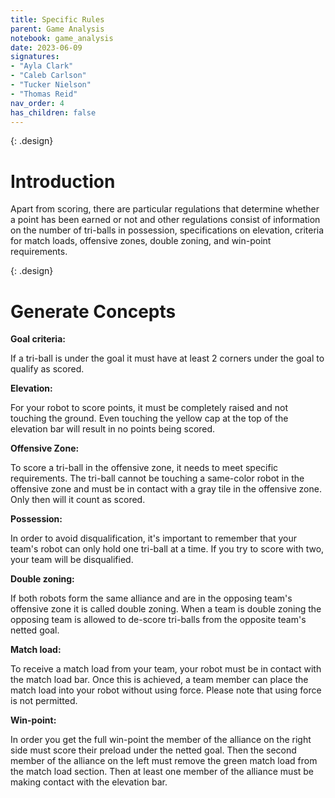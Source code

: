 ```yaml
---
title: Specific Rules
parent: Game Analysis
notebook: game_analysis
date: 2023-06-09
signatures:
- "Ayla Clark"
- "Caleb Carlson"
- "Tucker Nielson"
- "Thomas Reid"
nav_order: 4
has_children: false
---
```


{: .design}
# Introduction

Apart from scoring, there are particular regulations that determine whether a point has been earned or not and other regulations consist of information on the number of tri-balls in possession, specifications on elevation, criteria for match loads, offensive zones, double zoning, and win-point requirements.

{: .design}
# Generate Concepts

**Goal criteria:**

If a tri-ball is under the goal it must have at least 2 corners under the goal to qualify as scored.

**Elevation:**

For your robot to score points, it must be completely raised and not touching the ground. Even touching the yellow cap at the top of the elevation bar will result in no points being scored.

**Offensive Zone:**

To score a tri-ball in the offensive zone, it needs to meet specific requirements. The tri-ball cannot be touching a same-color robot in the offensive zone and must be in contact with a gray tile in the offensive zone. Only then will it count as scored.

**Possession:**

In order to avoid disqualification, it's important to remember that your team's robot can only hold one tri-ball at a time. If you try to score with two, your team will be disqualified.

**Double zoning:**

If both robots form the same alliance and are in the opposing team's offensive zone it is called double zoning.  When a team is double zoning the opposing team is allowed to de-score tri-balls from the opposite team's netted goal.

**Match load:**

To receive a match load from your team, your robot must be in contact with the match load bar. Once this is achieved, a team member can place the match load into your robot without using force. Please note that using force is not permitted.

**Win-point:**

In order you get the full win-point the member of the alliance on the right side must score their preload under the netted goal. Then the second member of the alliance on the left must remove the green match load from the match load section. Then at least one member of the alliance must be making contact with the elevation bar. 